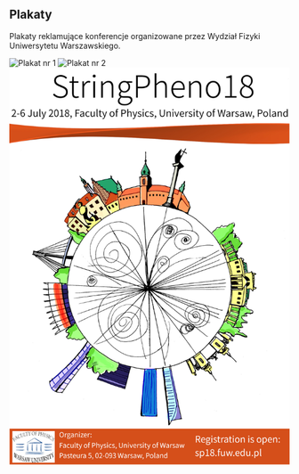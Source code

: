 ## Plakaty

Plakaty reklamujące konferencje organizowane przez Wydział Fizyki Uniwersytetu Warszawskiego.

<img src="plakat.jpg" alt="Plakat nr 1">

<img src="stringtheory.jpg" alt="Plakat nr 2">

<img src="string_pheno.jpg" alt="Plakat nr 3">
